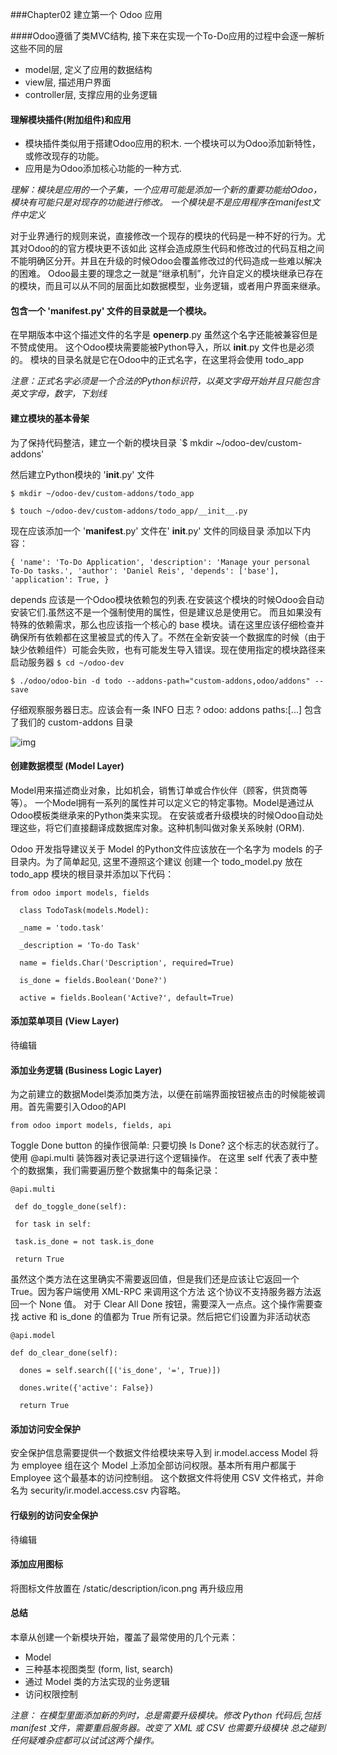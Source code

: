 ###Chapter02 建立第一个 Odoo 应用

####Odoo遵循了类MVC结构, 接下来在实现一个To-Do应用的过程中会逐一解析这些不同的层
- model层, 定义了应用的数据结构
- view层, 描述用户界面
- controller层, 支撑应用的业务逻辑

#### 理解模块插件(附加组件)和应用
- 模块插件类似用于搭建Odoo应用的积木. 一个模块可以为Odoo添加新特性，或修改现存的功能。
- 应用是为Odoo添加核心功能的一种方式.

*理解：模块是应用的一个子集，一个应用可能是添加一个新的重要功能给Odoo，模块有可能只是对现存的功能进行修改。
一个模块是不是应用程序在manifest文件中定义*

对于业界通行的规则来说，直接修改一个现存的模块的代码是一种不好的行为。尤其对Odoo的的官方模块更不该如此
这样会造成原生代码和修改过的代码互相之间不能明确区分开。并且在升级的时候Odoo会覆盖修改过的代码造成一些难以解决的困难。
Odoo最主要的理念之一就是“继承机制”，允许自定义的模块继承已存在的模块，而且可以从不同的层面比如数据模型，业务逻辑，或者用户界面来继承。

#### 包含一个 '__manifest__.py' 文件的目录就是一个模块。
在早期版本中这个描述文件的名字是 __openerp__.py 虽然这个名字还能被兼容但是不赞成使用。
这个Odoo模块需要能被Python导入，所以 __init__.py 文件也是必须的。
模块的目录名就是它在Odoo中的正式名字，在这里将会使用 todo_app

*注意：正式名字必须是一个合法的Python标识符，以英文字母开始并且只能包含英文字母，数字，下划线*

#### 建立模块的基本骨架
为了保持代码整洁，建立一个新的模块目录
`$ mkdir ~/odoo-dev/custom-addons'

然后建立Python模块的 '__init__.py' 文件

`$ mkdir ~/odoo-dev/custom-addons/todo_app`

`$ touch ~/odoo-dev/custom-addons/todo_app/__init__.py`


现在应该添加一个 '__manifest__.py' 文件在' __init__.py' 文件的同级目录
添加以下内容：

`{
'name': 'To-Do Application',
'description': 'Manage your personal To-Do tasks.',
'author': 'Daniel Reis',
'depends': ['base'],
'application': True,
}`

depends 应该是一个Odoo模块依赖包的列表.在安装这个模块的时候Odoo会自动安装它们.虽然这不是一个强制使用的属性，但是建议总是使用它。
而且如果没有特殊的依赖需求，那么也应该指一个核心的 base 模块。请在这里应该仔细检查并确保所有依赖都在这里被显式的传入了。不然在全新安装一个数据库的时候（由于缺少依赖组件）可能会失败，也有可能发生导入错误。现在使用指定的模块路径来启动服务器
`$ cd ~/odoo-dev`

`$ ./odoo/odoo-bin -d todo --addons-path="custom-addons,odoo/addons" --save`

仔细观察服务器日志。应该会有一条 INFO 日志 ? odoo: addons paths:[...] 包含了我们的 custom-addons 目录

![img](http://teonline.top/images/odoo01.png)

#### 创建数据模型 (Model Layer)
Model用来描述商业对象，比如机会，销售订单或合作伙伴（顾客，供货商等等）。
一个Model拥有一系列的属性并可以定义它的特定事物。Model是通过从Odoo模板类继承来的Python类来实现。
在安装或者升级模块的时候Odoo自动处理这些，将它们直接翻译成数据库对象。这种机制叫做对象关系映射 (ORM).

Odoo 开发指导建议关于 Model 的Python文件应该放在一个名字为 models 的子目录内。为了简单起见, 这里不遵照这个建议
创建一个 todo_model.py 放在 todo_app 模块的根目录并添加以下代码：

`from odoo import models, fields`

`  class TodoTask(models.Model):`

`  _name = 'todo.task'`

`  _description = 'To-do Task'`

`  name = fields.Char('Description', required=True)`

`  is_done = fields.Boolean('Done?')`

`  active = fields.Boolean('Active?', default=True)`

#### 添加菜单项目 (View Layer)
待编辑

#### 添加业务逻辑 (Business Logic Layer)
为之前建立的数据Model类添加类方法，以便在前端界面按钮被点击的时候能被调用。首先需要引入Odoo的API

`from odoo import models, fields, api`

Toggle Done button 的操作很简单: 只要切换 Is Done? 这个标志的状态就行了。 使用 @api.multi 装饰器对表记录进行这个逻辑操作。
在这里 self 代表了表中整个的数据集，我们需要遍历整个数据集中的每条记录：

`@api.multi`

` def do_toggle_done(self):`

` for task in self:`

` task.is_done = not task.is_done`

` return True`

虽然这个类方法在这里确实不需要返回值，但是我们还是应该让它返回一个True。因为客户端使用 XML-RPC 来调用这个方法
这个协议不支持服务器方法返回一个 None 值。
对于 Clear All Done 按钮，需要深入一点点。这个操作需要查找 active 和 is_done 的值都为 True 所有记录。然后把它们设置为非活动状态

`@api.model`

`def do_clear_done(self):`

`  dones = self.search([('is_done', '=', True)])`

`  dones.write({'active': False})`

`  return True`

#### 添加访问安全保护
安全保护信息需要提供一个数据文件给模块来导入到 ir.model.access Model
将为 employee 组在这个 Model 上添加全部访问权限。基本所有用户都属于 Employee 这个最基本的访问控制组。
这个数据文件将使用 CSV 文件格式，并命名为 security/ir.model.access.csv 内容略。

#### 行级别的访问安全保护

待编辑

#### 添加应用图标
将图标文件放置在 /static/description/icon.png 再升级应用

#### 总结
本章从创建一个新模块开始，覆盖了最常使用的几个元素：
- Model 
- 三种基本视图类型 (form, list, search)
- 通过 Model 类的方法实现的业务逻辑
- 访问权限控制

*注意： 在模型里面添加新的列时，总是需要升级模块。修改 Python 代码后,包括 manifest 文件，需要重启服务器。改变了 XML 或 CSV 也需要升级模块
总之碰到任何疑难杂症都可以试试这两个操作。*
